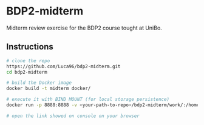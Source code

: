 # BDP2-midterm
Midterm review exercise for the BDP2 course tought at UniBo.

## Instructions
```bash
# clone the repo
https://github.com/Luca96/bdp2-midterm.git
cd bdp2-midterm

# build the Docker image
docker build -t midterm docker/

# execute it with BIND MOUNT (for local storage persistence) 
docker run -p 8888:8888 -v <your-path-to-repo>/bdp2-midterm/work/:/home/jovyan/work midterm

# open the link showed on console on your browser
```
